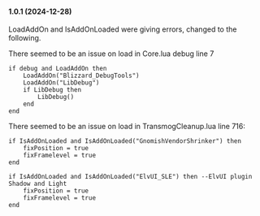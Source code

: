 #### 1.0.1 (2024-12-28)

LoadAddOn and IsAddOnLoaded were giving errors, changed to the following.

There seemed to be an issue on load in Core.lua debug line 7
```
if debug and LoadAddOn then
    LoadAddOn("Blizzard_DebugTools")
    LoadAddOn("LibDebug")
    if LibDebug then
        LibDebug()
    end
end
```

There seemed to be an issue on load in TransmogCleanup.lua line 716:

```
if IsAddOnLoaded and IsAddOnLoaded("GnomishVendorShrinker") then
    fixPosition = true
    fixFramelevel = true
end

if IsAddOnLoaded and IsAddOnLoaded("ElvUI_SLE") then --ElvUI plugin Shadow and Light
    fixPosition = true
    fixFramelevel = true
end
```